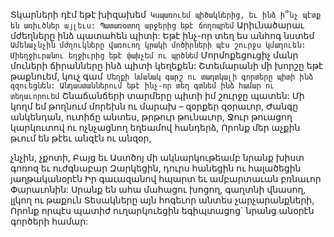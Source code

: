 
Տկարների դէմ եթէ խիզախեմ`
Կսպառուեմ պիծակներից, եւ ինձ ի՞նչ պէտք են
առիւծներ այլեւս:
Պատառօտող արջերից եթէ ճողոպրեմ`
Արիւնածարաւ մժեղները ինձ պատահեն պիտի:
Եթէ ինչ-որ տեղ ես անհոգ նստեմ`
Ամենաչնչին մժղուկները վառուող կրակի
մոծիրների պէս շուրջս կմաղուեն:
Միեղջիւրանու եղջիւրից եթէ փախչեմ ու պրծնեմ`
Մորմոքեցուցիչ մանր մուների ճիրանները ինձ
պիտի կեղեքեն:
Շտեմարանի մի խորշը եթէ թաքնուեմ, կուչ գամ`
Մեղքի նմանակ գարշ ու տաղտկալի գորտերը
պիտի ինձ զզուեցնեն:
Անդաստաններում եթէ ինչ-որ տեղ գտնեմ ինձ
համար ու տեղաւորուեմ`
Շնաճանճերի տարմերը պիտի իմ շուրջը պատեն:
Մի կողմ եմ թողնում մորեխն ու մարախ – զօրքեր
զօրաւոր,
Ժանգը անկենդան, ուտիճը անտես, թրթուր
թունաւոր,
Ջուր թուացող կարկուտով ու ոչնչացնող եղեամով
հանդերձ,
Որոնք մեր աչքին թւում են թէեւ անզէն ու անզօր,


չնչին, չքոտի,
Բայց եւ Աստծոյ մի ակնարկութեամբ նրանք
խիստ գոռոզ եւ ուժգնաբար
Զարկեցին, դուրս հանեցին ու հալածեցին
յաղթականօրէն
Իր գաւազանով հպարտ եւ ամբարտաւան
բռնաւոր Փարաւոնին:
Սրանք են ահա մահացու խոցող, գաղտնի
վնասող, լլկող ու թաքուն
Տեսակները այն հոգեւոր անտես չարչարանքների,
Որոնք որպէս պատիժ ուղարկուեցին
եգիպտացոց` նրանց անօրէն գործերի համար:
